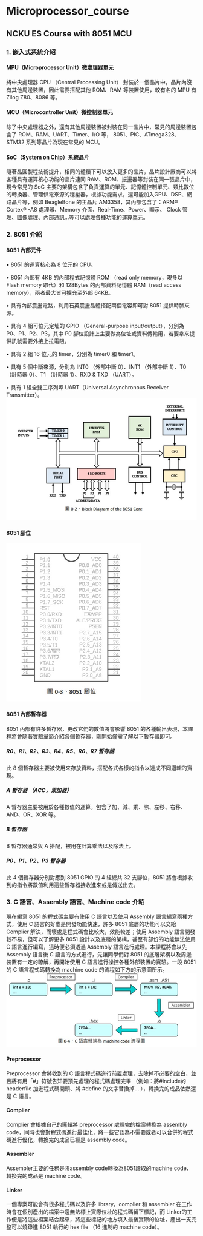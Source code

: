 # Microprocessor_course
## NCKU ES Course with 8051 MCU  
### 1. 嵌入式系統介紹  
#### MPU（Microprocessor Unit）微處理器單元
將中央處理器 CPU （Central Processing Unit） 封裝於一個晶片中，晶片內沒有其他周邊裝置，因此需要搭配其他 ROM、RAM 等裝置使用，較有名的 MPU 有 Zilog Z80、8086 等。
#### MCU（Microcontroller Unit）微控制器單元
除了中央處理器之外，還有其他周邊裝置被封裝在同一晶片中，常見的周邊裝置包含了 ROM、RAM、UART、Timer、I/O 等， 8051、PIC、ATmega328、STM32 系列等晶片為現在常見的 MCU。
#### SoC（System on Chip）系統晶片
隨著晶圓製程技術提升，相同的體積下可以放入更多的晶片，晶片設計廠商可以將各種具有運算核心功能的晶片連同 RAM、ROM、振盪器等封裝在同一張晶片中，現今常見的 SoC 主要的架構包含了負責運算的單元、記憶體控制單元、類比數位的轉換器、管理供電來源的穩壓器，根據功能需求，還可能加入GPU、DSP、網路晶片等，例如 BeagleBone 的主晶片 AM3358，其內部包含了：ARM® Cortex® -A8 處理器、Memory 介面、Real-Time、Power、顯示、 Clock 管理、圖像處理、內部通訊…等可以處理各種功能的運算單元。
### 2. 8051 介紹
#### 8051 內部元件
• 8051 的運算核心為 8 位元的 CPU。  

• 8051 內部有 4KB 的內部程式記憶體 ROM （read only memory，現多以 Flash memory 取代）和 128Bytes 的內部資料記憶體 RAM（read access memory），兩者最大皆可擴充至外部 64KB。 

• 具有內部震盪電路，利用石英震盪晶體搭配兩個電容即可對 8051 提供時脈來源。  

• 具有 4 組可位元定址的 GPIO （General-purpose input/output），分別為 P0、P1、P2、P3，其中 P0 腳位設計上主要做為位址或資料傳輸用，若要拿來提供訊號需要外接上拉電阻。  

• 具有 2 組 16 位元的 timer，分別為 timer0 和 timer1。  

• 具有 5 個中斷來源，分別為 INT0 （外部中斷 0）、INT1 （外部中斷 1）、T0（計時器 0）、T1 （計時器 1）、RXD & TXD （UART）。  

• 具有 1 組全雙工序列埠 UART（Universal Asynchronous Receiver Transmitter）。  
![8051_block](https://github.com/JeffKhons/Microprocessor_course/blob/main/img/8051_block_diagram.jpg)  
#### 8051 腳位  
![8051_io](https://github.com/JeffKhons/Microprocessor_course/blob/main/img/8051_IO_port.jpg)  
#### 8051 內部暫存器
8051 內部有許多暫存器，更改它們的數值將會影響 8051 的各種輸出表現，本課程將會隨著實驗章節介紹各個暫存器，剛開始僅需了解以下暫存器即可。
##### R0、R1、R2、R3、R4、R5、R6、R7 暫存器
此 8 個暫存器主要被使用來存放資料，搭配各式各樣的指令以達成不同邏輯的實現。
##### A 暫存器 （ACC，累加器）
A 暫存器主要被用於各種數值的運算，包含了加、減、乘、除、左移、右移、AND、OR、XOR 等。
##### B 暫存器
B 暫存器通常與 A 搭配，被用在計算乘法以及除法上。
##### P0、P1、P2、P3 暫存器
此 4 個暫存器分別對應到 8051 GPIO 的 4 組總共 32 支腳位，8051 將會根據收到的指令將數值利用這些暫存器接收進來或是傳送出去。  
### 3. C 語言、Assembly 語言、Machine code 介紹
現在編寫 8051 的程式碼主要有使用 C 語言以及使用 Assembly 語言編寫兩種方式，使用 C 語言的好處是開發功能快速，許多 8051 底層的功能可以交給Complier 解決，而壞處是程式碼會比較大，效能較差；使用 Assembly 語言開發較不易，但可以了解更多 8051 設計以及底層的架構，甚至有部份的功能無法使用 C 語言進行編寫，這時便必須透過 Assembly 語言進行處理。本課程將會以先
Assembly 語言後 C 語言的方式進行，先讓同學們對 8051 的底層架構以及周邊裝置有一定的瞭解，再開始使用 C 語言進行操控各種外部裝置的實驗。一段 8051 的 C 語言程式碼轉換為 machine code 的流程如下方的示意圖所示。
![8051_code](https://github.com/JeffKhons/Microprocessor_course/blob/main/img/8051_C_to_machinecode.jpg)  
#### Preprocessor
Preprocessor 會將收到的 C 語言程式碼進行前置處理，去除掉不必要的空白，並且將有用「#」符號告知要預先處理的程式碼處理完畢 （例如：將#include的 headerfile 加進程式碼開頭、將 #define 的文字替換掉… ），轉換完的成品依然還是 C 語言。
#### Complier
Complier 會根據自己的邏輯將 preprocessor 處理完的檔案轉換為 assembly code，同時也會對程式碼進行最佳化，將一些它認為不需要或者可以合併的程式碼進行優化，轉換完的成品已經是 assembly code。  
#### Assembler
Assembler主要的任務是將assembly code轉換為8051讀取的machine code，轉換完的成品是 machine code。
#### Linker
一個專案可能會有很多程式碼以及許多 library，complier 和 assembler 在工作時會在個別產出的檔案中還無法標上實際位址的程式碼留下標記，而 Linker的工作便是將這些檔案結合起來，將這些標記的地方填入最後實際的位址，產出一支完整可以燒錄進 8051 執行的 hex file （16 進制的 machine code）。

